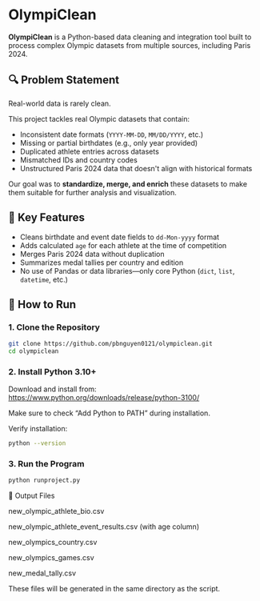 # OlympiClean

**OlympiClean** is a Python-based data cleaning and integration tool built to process complex Olympic datasets from multiple sources, including Paris 2024.

## 🔍 Problem Statement

Real-world data is rarely clean.

This project tackles real Olympic datasets that contain:
- Inconsistent date formats (`YYYY-MM-DD`, `MM/DD/YYYY`, etc.)
- Missing or partial birthdates (e.g., only year provided)
- Duplicated athlete entries across datasets
- Mismatched IDs and country codes
- Unstructured Paris 2024 data that doesn't align with historical formats

Our goal was to **standardize, merge, and enrich** these datasets to make them suitable for further analysis and visualization.

## 🧠 Key Features

- Cleans birthdate and event date fields to `dd-Mon-yyyy` format
- Adds calculated `age` for each athlete at the time of competition
- Merges Paris 2024 data without duplication
- Summarizes medal tallies per country and edition
- No use of Pandas or data libraries—only core Python (`dict`, `list`, `datetime`, etc.)

## 🚀 How to Run

### 1. Clone the Repository

```bash
git clone https://github.com/pbnguyen0121/olympiclean.git
cd olympiclean
```

### 2. Install Python 3.10+

Download and install from: https://www.python.org/downloads/release/python-3100/

Make sure to check “Add Python to PATH” during installation.

Verify installation:

```bash
python --version
```

### 3. Run the Program

```bash
python runproject.py
```

📁 Output Files

new_olympic_athlete_bio.csv

new_olympic_athlete_event_results.csv (with age column)

new_olympics_country.csv

new_olympics_games.csv

new_medal_tally.csv

These files will be generated in the same directory as the script.
